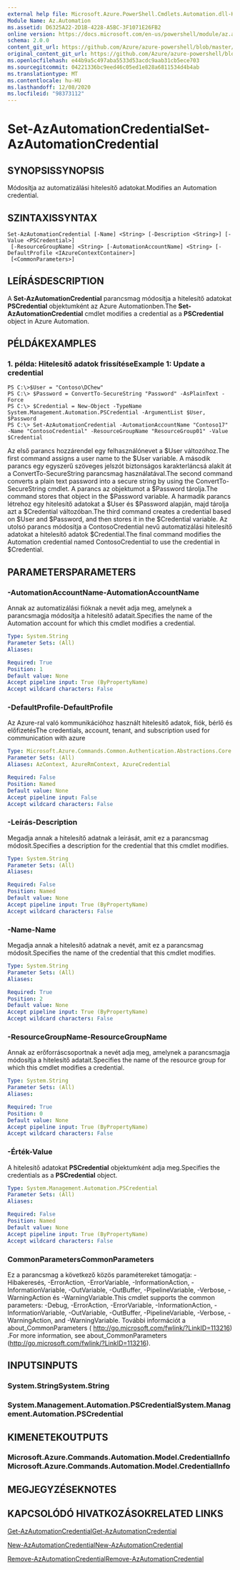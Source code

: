 ```yaml
---
external help file: Microsoft.Azure.PowerShell.Cmdlets.Automation.dll-Help.xml
Module Name: Az.Automation
ms.assetid: D6325A22-2D1B-4228-A5BC-3F1071E26FB2
online version: https://docs.microsoft.com/en-us/powershell/module/az.automation/set-azautomationcredential
schema: 2.0.0
content_git_url: https://github.com/Azure/azure-powershell/blob/master/src/Automation/Automation/help/Set-AzAutomationCredential.md
original_content_git_url: https://github.com/Azure/azure-powershell/blob/master/src/Automation/Automation/help/Set-AzAutomationCredential.md
ms.openlocfilehash: e44b9a5c497aba5533d53acdc9aab31cb5ece703
ms.sourcegitcommit: 04221336bc9eed46c05ed1e828a6811534d4b4ab
ms.translationtype: MT
ms.contentlocale: hu-HU
ms.lasthandoff: 12/08/2020
ms.locfileid: "98373112"
---
```

# <span data-ttu-id="d9d6c-101">Set-AzAutomationCredential</span><span class="sxs-lookup"><span data-stu-id="d9d6c-101">Set-AzAutomationCredential</span></span>

## <span data-ttu-id="d9d6c-102">SYNOPSIS</span><span class="sxs-lookup"><span data-stu-id="d9d6c-102">SYNOPSIS</span></span>
<span data-ttu-id="d9d6c-103">Módosítja az automatizálási hitelesítő adatokat.</span><span class="sxs-lookup"><span data-stu-id="d9d6c-103">Modifies an Automation credential.</span></span>

## <span data-ttu-id="d9d6c-104">SZINTAXIS</span><span class="sxs-lookup"><span data-stu-id="d9d6c-104">SYNTAX</span></span>

```
Set-AzAutomationCredential [-Name] <String> [-Description <String>] [-Value <PSCredential>]
 [-ResourceGroupName] <String> [-AutomationAccountName] <String> [-DefaultProfile <IAzureContextContainer>]
 [<CommonParameters>]
```

## <span data-ttu-id="d9d6c-105">LEÍRÁS</span><span class="sxs-lookup"><span data-stu-id="d9d6c-105">DESCRIPTION</span></span>
<span data-ttu-id="d9d6c-106">A **Set-AzAutomationCredential** parancsmag módosítja a hitelesítő adatokat **PSCredential** objektumként az Azure Automationben.</span><span class="sxs-lookup"><span data-stu-id="d9d6c-106">The **Set-AzAutomationCredential** cmdlet modifies a credential as a **PSCredential** object in Azure Automation.</span></span>

## <span data-ttu-id="d9d6c-107">PÉLDÁK</span><span class="sxs-lookup"><span data-stu-id="d9d6c-107">EXAMPLES</span></span>

### <span data-ttu-id="d9d6c-108">1. példa: Hitelesítő adatok frissítése</span><span class="sxs-lookup"><span data-stu-id="d9d6c-108">Example 1: Update a credential</span></span>
```
PS C:\>$User = "Contoso\DChew"
PS C:\> $Password = ConvertTo-SecureString "Password" -AsPlainText -Force
PS C:\> $Credential = New-Object -TypeName System.Management.Automation.PSCredential -ArgumentList $User, $Password
PS C:\> Set-AzAutomationCredential -AutomationAccountName "Contoso17" -Name "ContosoCredential" -ResourceGroupName "ResourceGroup01" -Value $Credential
```

<span data-ttu-id="d9d6c-109">Az első parancs hozzárendel egy felhasználónevet a $User változóhoz.</span><span class="sxs-lookup"><span data-stu-id="d9d6c-109">The first command assigns a user name to the $User variable.</span></span>
<span data-ttu-id="d9d6c-110">A második parancs egy egyszerű szöveges jelszót biztonságos karakterláncsá alakít át a ConvertTo-SecureString parancsmag használatával.</span><span class="sxs-lookup"><span data-stu-id="d9d6c-110">The second command converts a plain text password into a secure string by using the ConvertTo-SecureString cmdlet.</span></span>
<span data-ttu-id="d9d6c-111">A parancs az objektumot a $Password tárolja.</span><span class="sxs-lookup"><span data-stu-id="d9d6c-111">The command stores that object in the $Password variable.</span></span>
<span data-ttu-id="d9d6c-112">A harmadik parancs létrehoz egy hitelesítő adatokat a $User és $Password alapján, majd tárolja azt a $Credential változóban.</span><span class="sxs-lookup"><span data-stu-id="d9d6c-112">The third command creates a credential based on $User and $Password, and then stores it in the $Credential variable.</span></span>
<span data-ttu-id="d9d6c-113">Az utolsó parancs módosítja a ContosoCredential nevű automatizálási hitelesítő adatokat a hitelesítő adatok $Credential.</span><span class="sxs-lookup"><span data-stu-id="d9d6c-113">The final command modifies the Automation credential named ContosoCredential to use the credential in $Credential.</span></span>

## <span data-ttu-id="d9d6c-114">PARAMETERS</span><span class="sxs-lookup"><span data-stu-id="d9d6c-114">PARAMETERS</span></span>

### <span data-ttu-id="d9d6c-115">-AutomationAccountName</span><span class="sxs-lookup"><span data-stu-id="d9d6c-115">-AutomationAccountName</span></span>
<span data-ttu-id="d9d6c-116">Annak az automatizálási fióknak a nevét adja meg, amelynek a parancsmagja módosítja a hitelesítő adatait.</span><span class="sxs-lookup"><span data-stu-id="d9d6c-116">Specifies the name of the Automation account for which this cmdlet modifies a credential.</span></span>

```yaml
Type: System.String
Parameter Sets: (All)
Aliases:

Required: True
Position: 1
Default value: None
Accept pipeline input: True (ByPropertyName)
Accept wildcard characters: False
```

### <span data-ttu-id="d9d6c-117">-DefaultProfile</span><span class="sxs-lookup"><span data-stu-id="d9d6c-117">-DefaultProfile</span></span>
<span data-ttu-id="d9d6c-118">Az Azure-ral való kommunikációhoz használt hitelesítő adatok, fiók, bérlő és előfizetés</span><span class="sxs-lookup"><span data-stu-id="d9d6c-118">The credentials, account, tenant, and subscription used for communication with azure</span></span>

```yaml
Type: Microsoft.Azure.Commands.Common.Authentication.Abstractions.Core.IAzureContextContainer
Parameter Sets: (All)
Aliases: AzContext, AzureRmContext, AzureCredential

Required: False
Position: Named
Default value: None
Accept pipeline input: False
Accept wildcard characters: False
```

### <span data-ttu-id="d9d6c-119">-Leírás</span><span class="sxs-lookup"><span data-stu-id="d9d6c-119">-Description</span></span>
<span data-ttu-id="d9d6c-120">Megadja annak a hitelesítő adatnak a leírását, amit ez a parancsmag módosít.</span><span class="sxs-lookup"><span data-stu-id="d9d6c-120">Specifies a description for the credential that this cmdlet modifies.</span></span>

```yaml
Type: System.String
Parameter Sets: (All)
Aliases:

Required: False
Position: Named
Default value: None
Accept pipeline input: True (ByPropertyName)
Accept wildcard characters: False
```

### <span data-ttu-id="d9d6c-121">-Name</span><span class="sxs-lookup"><span data-stu-id="d9d6c-121">-Name</span></span>
<span data-ttu-id="d9d6c-122">Megadja annak a hitelesítő adatnak a nevét, amit ez a parancsmag módosít.</span><span class="sxs-lookup"><span data-stu-id="d9d6c-122">Specifies the name of the credential that this cmdlet modifies.</span></span>

```yaml
Type: System.String
Parameter Sets: (All)
Aliases:

Required: True
Position: 2
Default value: None
Accept pipeline input: True (ByPropertyName)
Accept wildcard characters: False
```

### <span data-ttu-id="d9d6c-123">-ResourceGroupName</span><span class="sxs-lookup"><span data-stu-id="d9d6c-123">-ResourceGroupName</span></span>
<span data-ttu-id="d9d6c-124">Annak az erőforráscsoportnak a nevét adja meg, amelynek a parancsmagja módosítja a hitelesítő adatait.</span><span class="sxs-lookup"><span data-stu-id="d9d6c-124">Specifies the name of the resource group for which this cmdlet modifies a credential.</span></span>

```yaml
Type: System.String
Parameter Sets: (All)
Aliases:

Required: True
Position: 0
Default value: None
Accept pipeline input: True (ByPropertyName)
Accept wildcard characters: False
```

### <span data-ttu-id="d9d6c-125">-Érték</span><span class="sxs-lookup"><span data-stu-id="d9d6c-125">-Value</span></span>
<span data-ttu-id="d9d6c-126">A hitelesítő adatokat **PSCredential** objektumként adja meg.</span><span class="sxs-lookup"><span data-stu-id="d9d6c-126">Specifies the credentials as a **PSCredential** object.</span></span>

```yaml
Type: System.Management.Automation.PSCredential
Parameter Sets: (All)
Aliases:

Required: False
Position: Named
Default value: None
Accept pipeline input: True (ByPropertyName)
Accept wildcard characters: False
```

### <span data-ttu-id="d9d6c-127">CommonParameters</span><span class="sxs-lookup"><span data-stu-id="d9d6c-127">CommonParameters</span></span>
<span data-ttu-id="d9d6c-128">Ez a parancsmag a következő közös paramétereket támogatja: -Hibakeresés, -ErrorAction, -ErrorVariable, -InformationAction, -InformationVariable, -OutVariable, -OutBuffer, -PipelineVariable, -Verbose, -WarningAction és -WarningVariable.</span><span class="sxs-lookup"><span data-stu-id="d9d6c-128">This cmdlet supports the common parameters: -Debug, -ErrorAction, -ErrorVariable, -InformationAction, -InformationVariable, -OutVariable, -OutBuffer, -PipelineVariable, -Verbose, -WarningAction, and -WarningVariable.</span></span> <span data-ttu-id="d9d6c-129">További információt a about_CommonParameters ( http://go.microsoft.com/fwlink/?LinkID=113216) .</span><span class="sxs-lookup"><span data-stu-id="d9d6c-129">For more information, see about_CommonParameters (http://go.microsoft.com/fwlink/?LinkID=113216).</span></span>

## <span data-ttu-id="d9d6c-130">INPUTS</span><span class="sxs-lookup"><span data-stu-id="d9d6c-130">INPUTS</span></span>

### <span data-ttu-id="d9d6c-131">System.String</span><span class="sxs-lookup"><span data-stu-id="d9d6c-131">System.String</span></span>

### <span data-ttu-id="d9d6c-132">System.Management.Automation.PSCredential</span><span class="sxs-lookup"><span data-stu-id="d9d6c-132">System.Management.Automation.PSCredential</span></span>

## <span data-ttu-id="d9d6c-133">KIMENETEK</span><span class="sxs-lookup"><span data-stu-id="d9d6c-133">OUTPUTS</span></span>

### <span data-ttu-id="d9d6c-134">Microsoft.Azure.Commands.Automation.Model.CredentialInfo</span><span class="sxs-lookup"><span data-stu-id="d9d6c-134">Microsoft.Azure.Commands.Automation.Model.CredentialInfo</span></span>

## <span data-ttu-id="d9d6c-135">MEGJEGYZÉSEK</span><span class="sxs-lookup"><span data-stu-id="d9d6c-135">NOTES</span></span>

## <span data-ttu-id="d9d6c-136">KAPCSOLÓDÓ HIVATKOZÁSOK</span><span class="sxs-lookup"><span data-stu-id="d9d6c-136">RELATED LINKS</span></span>

[<span data-ttu-id="d9d6c-137">Get-AzAutomationCredential</span><span class="sxs-lookup"><span data-stu-id="d9d6c-137">Get-AzAutomationCredential</span></span>](./Get-AzAutomationCredential.md)

[<span data-ttu-id="d9d6c-138">New-AzAutomationCredential</span><span class="sxs-lookup"><span data-stu-id="d9d6c-138">New-AzAutomationCredential</span></span>](./New-AzAutomationCredential.md)

[<span data-ttu-id="d9d6c-139">Remove-AzAutomationCredential</span><span class="sxs-lookup"><span data-stu-id="d9d6c-139">Remove-AzAutomationCredential</span></span>](./Remove-AzAutomationCredential.md)


